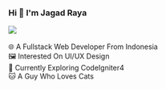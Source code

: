 ### Hi 👋 I'm Jagad Raya
![](https://komarev.com/ghpvc/?username=ZenthicMC)<br><br>
🌐 A Fullstack Web Developer From Indonesia<br>
🖼️ Interested On UI/UX Design<br>
📖 Currently Exploring CodeIgniter4<br>
🐱 A Guy Who Loves Cats<br>



<!--
**ZenthicMC/ZenthicMC** is a ✨ _special_ ✨ repository because its `README.md` (this file) appears on your GitHub profile.

Here are some ideas to get you started:

- 🔭 I’m currently working on ...
- 🌱 I’m currently learning ...
- 👯 I’m looking to collaborate on ...
- 🤔 I’m looking for help with ...
- 💬 Ask me about ...
- 📫 How to reach me: ...
- 😄 Pronouns: ...
- ⚡ Fun fact: ...
-->
